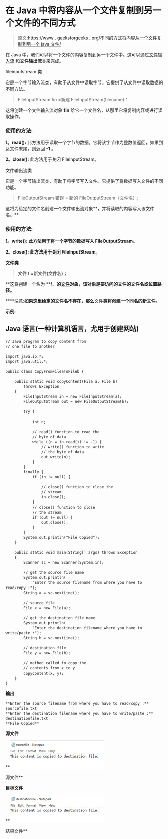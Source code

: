 # 在 Java 中将内容从一个文件复制到另一个文件的不同方式

> 原文:[https://www . geeksforgeeks . org/不同的方式将内容从一个文件复制到另一个 java 文件/](https://www.geeksforgeeks.org/different-ways-to-copy-content-from-one-file-to-another-file-in-java/)

在 Java 中，我们可以将一个文件的内容复制到另一个文件中。这可以通过[文件输入流](https://www.geeksforgeeks.org/java-io-fileinputstream-class-java/#:~:text=FileInputStream%20is%20useful%20to%20read,bytes%20such%20as%20image%20data.&text=FileInputStream(File%20file)%20%3ACreates,from%20the%20specified%20File%20object.) 和**文件输出流**类来完成。

fileinputstream 类

它是一个字节输入流类，有助于从文件中读取字节。它提供了从文件中读取数据的不同方法。

> FileInputStream fin =新建 FileInputStream(filename)：

这将创建一个文件输入流对象 **fin** 给它一个文件名，从那里它将复制内容或进行读取操作。

### 使用的方法:

**1。read():** 此方法用于读取一个字节的数据。它将该字节作为整数值返回，如果到达文件末尾，则返回 **-1** 。

**2。close():** 此方法用于关闭 FileInputStream。

文件输出流类

它是一个字节输出流类，有助于将字节写入文件。它提供了将数据写入文件的不同功能。

> FileOutputStream 错误 = 新的 FileOutputStream（文件名）;

这将为给定的文件名创建一个文件输出流对象**，并将读取的内容写入该文件名。**

### **使用的方法:**

****1。write():** 此方法用于将一个字节的数据写入 FileOutputStream。**

****2。close():** 此方法用于关闭 FileInputStream。**

****文件类****

> **文件 f =新文件(文件名)；**

**这将创建一个名为 **f、**的[文件](https://www.geeksforgeeks.org/file-class-in-java/)对象，该对象是要访问的文件的文件名或位置路径。**

****注意:**如果这里给定的文件名不存在，那么**文件**类将创建一个同名的新文件。**

****示例:****

## **Java 语言(一种计算机语言，尤用于创建网站)**

```
// Java program to copy content from
// one file to another

import java.io.*;
import java.util.*;

public class CopyFromFileaToFileb {

    public static void copyContent(File a, File b)
        throws Exception
    {
        FileInputStream in = new FileInputStream(a);
        FileOutputStream out = new FileOutputStream(b);

        try {

            int n;

            // read() function to read the
            // byte of data
            while ((n = in.read()) != -1) {
                // write() function to write
                // the byte of data
                out.write(n);
            }
        }
        finally {
            if (in != null) {

                // close() function to close the
                // stream
                in.close();
            }
            // close() function to close
            // the stream
            if (out != null) {
                out.close();
            }
        }
        System.out.println("File Copied");
    }

    public static void main(String[] args) throws Exception
    {
        Scanner sc = new Scanner(System.in);

        // get the source file name
        System.out.println(
            "Enter the source filename from where you have to read/copy :");
        String a = sc.nextLine();

        // source file
        File x = new File(a);

        // get the destination file name
        System.out.println(
            "Enter the destination filename where you have to write/paste :");
        String b = sc.nextLine();

        // destination file
        File y = new File(b);

        // method called to copy the
        // contents from x to y
        copyContent(x, y);
    }
}
```

****输出****

```
**Enter the source filename from where you have to read/copy :**
sourcefile.txt
**Enter the destination filename where you have to write/paste :**
destinationfile.txt
**File Copied** 
```

****源文件****

**![](img/adc4dac93099304b02a680c5e9645eaa.png)

源文件** 

****目标文件****

**![](img/d593a4b3544254d384d7e5fb455b4e39.png)

结果文件**